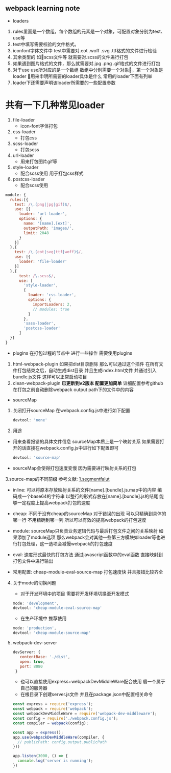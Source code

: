 ## webpack learning note

* loaders

1. rules里面是一个数组，每个数组的元素是一个对象，可配置对象分别为test、use等
2. test中填写需要校验的文件格式。
3. iconfont字体文件中 test中需要对.eot .woff .svg .ttf格式的文件进行检验
4. 其余类型的 如scss文件等 就需要对.scss的文件进行打包
5. 如果遇到图片格式的文件，那么就需要对.jpg .png .gif格式的文件进行打包
6. 对于use use所对应的是一个数组 数组中分别需要一个对象，第一个对象是loader 用来申明所需要的loader具体是什么 常用的loader下面有列举
7. loader下还需要声明该loader所需要的一些配置参数

# 共有一下几种常见loader

1. file-loader
   * icon-font字体打包
2. css-loader
   * 打包css
3. scss-loader
   * 打包scss
4. url-loader
   * 用来打包图片gif等
5. style-loader
   * 配合scss使用 用于打包css样式
6. postcss-loader
   * 配合scss使用

  ```javascript
  module: {
    rules:[{
      test: /\.(png|jpg|gif)$/,
      use: [{
        loader: 'url-loader',
        options: {
          name: '[name].[ext]',
          outputPath: 'images/',
          limit: 2048
        }
      }]
    },{
      test: /\.(eot|svg|ttf|woff)$/,
      use: [{
        loader: 'file-loader'
      }]
    },{
        test: /\.scss$/,
        use: [
          'style-loader',
          {
            loader: 'css-loader',
            options: {
              importLoaders: 2,
              // modules: true
            }
          },
          'sass-loader',
          'postcss-loader'
        ]
    }]
  }

  ```


* plugins 在打包过程的节点中 进行一些操作 需要使用plugins

1. html-webpack-plugin
   如果把dist目录删除 那么可以通过这个插件 在所有文件打包结束之后，自动生成dist目录 并且生成index.html文件 并通过引入bundle.js文件 这样可以正常启动项目
2. clean-webpack-plugin
   **已更新到v2版本 配置更加简单**
   详细配置参考github
   在打包之前自动删除webpack output path下的文件中的内容

* sourceMap

1. 关闭打开sourceMap 在webpack.config.js中进行如下配置

   ```javascript
   devtool: 'none'
   ```

2. 用途

* 用来查看报错的具体文件信息 sourceMap本质上是一个映射关系 如果需要打开的话直接在webpack.config.js中进行如下配置即可
  
  ```javascript
  devtool: 'source-map'
  ```

* sourceMap会使得打包速度变慢 因为需要进行映射关系的打包

3.source-map的不同前缀
参考文献:
[1.segmentfalut](https://segmentfault.com/a/1190000008315937)

  * inline: 可以将原本存放映射关系的文件[name].[bundle].js.map中的内容 编码成一个base64的字符串 以整行的形式存放在[name].[bundle].js的结尾 能够一定程度上提高webpack打包的速度
  
  * cheap: 不同于没有cheap的sourceMap 对于错误的出现 可以只精确到具体的哪一行 不用精确到哪一列 所以可以有效的提高webpack的打包速度

  * module: sourceMap只负责业务逻辑代码与最后打包文件之间的关系映射 如果添加了module选项 那么webpack会对其他一些第三方模块如loader等也进行打包处理，这一选项会减慢webpack的打包速度

  * eval: 速度形式最快的打包方法 通过javascript函数中的eval函数 直接映射到打包文件中进行输出

  * 常用配置: cheap-module-eval-source-map 打包速度快 并且报错比较齐全

4. 关于mode的切换问题
    * 对于开发环境中的项目 需要将开发环境切换至开发模式

    ```javascript
    mode: 'development',
    devtool: 'cheap-module-eval-source-map'
    ```
  
    * 在生产环境中 推荐使用

    ```javascript
    mode: 'production',
    devtool: 'cheap-module-source-map'
    ```

5. webpack-dev-server

   ```javascript
   devServer: {
      contentBase: './dist',
      open: true,
      port: 8080
    }
   ```

   * 也可以直接使用express+webpackDevMiddleWare配合使用 启一个属于自己的服务器
   * 在根目录下创建server.js文件 并且在package.json中配置相关命令
  
    ```javascript
    const express = require('express');
    const webpack = require('webpack');
    const webpackDevMiddleWare = require('webpack-dev-middleware');
    const config = require('./webpack.config.js');
    const compiler = webpack(config);

    const app = express();
    app.use(webpackDevMiddleWare(compiler, {
      // publicPath: config.output.publicPath
    }))

    app.listen(3000, () => {
      console.log('server is running');
    })
    ```